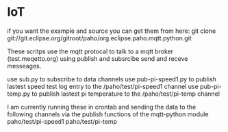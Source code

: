 # IoT
if you want the example and source you can get them from here:
git clone git://git.eclipse.org/gitroot/paho/org.eclipse.paho.mqtt.python.git



These scritps use the mqtt protocal to talk to a mqtt broker (test.meqetto.org) using publish and subsrcibe send and receve messeages.

use sub.py to subscribe to data channels
use pub-pi-speed1.py to publish lastest speed test log entry to the /paho/test/pi-speed1 channel
use pub-pi-temp.py to publish lastest pi temperature to the /paho/test/pi-temp channel


I am currently running these in crontab and sending the data to the following channels via the publish functions of the mqtt-python module 
paho/test/pi-speed1
paho/test/pi-temp
 

